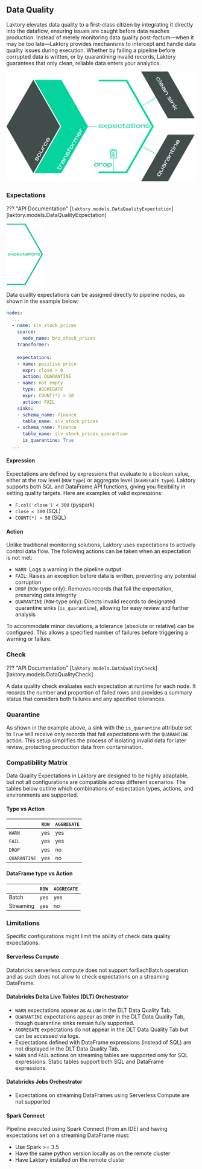 ## Data Quality

Laktory elevates data quality to a first-class citizen by integrating it
directly into the dataflow, ensuring issues are caught before data reaches
production. Instead of merely monitoring data quality post-factum—when it may be
too late—Laktory provides mechanisms to intercept and handle data quality issues
during execution. Whether by failing a pipeline before corrupted data is
written, or by quarantining invalid records, Laktory guarantees that only clean,
reliable data enters your analytics.

<img src="/../../images/diagrams/expectations_diagram.png" alt="node transformer" width="500"/>

### Expectations

??? "API Documentation"
[`laktory.models.DataQualityExpectation`][laktory.models.DataQualityExpectation]<br>

<img src="/../../images/diagrams/expectations_logo.png" alt="node transformer" width="100"/>

Data quality expectations can be assigned directly to pipeline nodes, as shown
in the example below:

```yaml
nodes:
  ...
  - name: slv_stock_prices
    source:
      node_name: brz_stock_prices
    transformer:
      ...
    expectations:
    - name: positive price
      expr: close > 0
      action: QUARANTINE
    - name: not empty
      type: AGGREGATE
      expr: COUNT(*) > 50
      action: FAIL
    sinks:
    - schema_name: finance
      table_name: slv_stock_prices
    - schema_name: finance
      table_name: slv_stock_prices_quarantine
      is_quarantine: True
  ...
```

#### Expression

Expectations are defined by expressions that evaluate to a boolean value, either
at the row level (`ROW` `type`) or aggregate level (`AGGREGATE` `type`). Laktory
supports both SQL and DataFrame API functions, giving you flexibility in setting
quality targets. Here are examples of valid expressions:

- `F.col('close') < 300` (pyspark)
- `close < 300` (SQL)
- `COUNT(*) > 50` (SQL)

#### Action

Unlike traditional monitoring solutions, Laktory uses expectations to actively
control data flow. The following actions can be taken when an expectation is not
met:

- `WARN`: Logs a warning in the pipeline output
- `FAIL`: Raises an exception before data is written, preventing any potential
  corruption
- `DROP` (`ROW`-type only): Removes records that fail the expectation,
  preserving data integrity
- `QUARANTINE` (`ROW`-type only): Directs invalid records to designated
  quarantine sinks (`is_quarantine`), allowing for easy review and further
  analysis

To accommodate minor deviations, a tolerance (absolute or relative) can be
configured. This allows a specified number of failures before triggering a
warning or failure.

### Check

??? "API Documentation"
[`laktory.models.DataQualityCheck`][laktory.models.DataQualityCheck]<br>

A data quality check evaluates each expectation at runtime for each node. It
records the number and proportion of failed rows and provides a summary status
that considers both failures and any specified tolerances.

### Quarantine

As shown in the example above, a sink with the `is_quarantine` attribute set to
`True` will receive only records that fail expectations with the `QUARANTINE`
action. This setup simplifies the process of isolating invalid data for later
review, protecting production data from contamination.

### Compatibility Matrix

Data Quality Expectations in Laktory are designed to be highly adaptable, but
not all configurations are compatible across different scenarios. The tables
below outline which combinations of expectation types, actions, and environments
are supported.

#### Type vs Action

|              | `ROW` | `AGGREGATE` |
| ------------ | ----- | ----------- |
| `WARN`       | yes   | yes         |
| `FAIL`       | yes   | yes         |
| `DROP`       | yes   | no          |
| `QUARANTINE` | yes   | no          |

#### DataFrame type vs Action

|           | `ROW` | `AGGREGATE` |
| --------- | ----- | ----------- |
| Batch     | yes   | yes         |
| Streaming | yes   | no          |

### Limitations

Specific configurations might limit the ability of check data quality expectations.

#### Serverless Compute

Databricks serverless compute does not support forEachBatch operation and as such
does not allow to check expectations on a streaming DataFrame.


#### Databricks Delta Live Tables (DLT) Orchestrator

- `WARN` expectations appear as `ALLOW` in the DLT Data Quality Tab.
- `QUARANTINE` expectations appear as `DROP` in the DLT Data Quality Tab,
  though quarantine sinks remain fully supported.
- `AGGREGATE` expectations do not appear in the DLT Data Quality Tab but can
  be accessed via logs.
- Expectations defined with DataFrame expressions (instead of SQL) are not
  displayed in the DLT Data Quality Tab.
- `WARN` and `FAIL` actions on streaming tables are supported only for SQL
  expressions. Static tables support both SQL and DataFrame expressions.

#### Databricks Jobs Orchestrator

- Expectations on streaming DataFrames using Serverless Compute are not supported

#### Spark Connect

Pipeline executed using Spark Connect (from an IDE) and having expectations set on a 
streaming DataFrame must:

- Use Spark >= 3.5
- Have the same python version locally as on the remote cluster
- Have Laktory installed on the remote cluster
